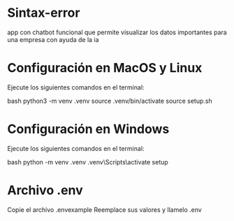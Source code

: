 # Sintax-error
app con chatbot funcional que permite visualizar los datos importantes para una empresa con ayuda de la ia

# Configuración en MacOS y Linux

Ejecute los siguientes comandos en el terminal:

bash
python3 -m venv .venv
source .venv/bin/activate
source setup.sh


# Configuración en Windows

Ejecute los siguientes comandos en el terminal:

bash
python -m venv .venv
.venv\Scripts\activate
setup


# Archivo .env

Copie el archivo .envexample Reemplace sus valores y llamelo .env


